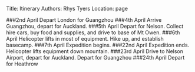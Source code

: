 Title: Itinerary
Authors: Rhys Tyers
Location: page

###2nd April
Depart London for Guangzhou
###4th April
Arrive Guangzhou, depart for Auckland.
###5th April
Depart for Nelson. Collect hire cars, buy food and supplies, and drive to base of Mt Owen.
###6th April
Helicopter lifts in most of equipment. Hike up, and establish basecamp.
###7th April
Expedition begins.
###22nd April
Expedition ends. Helicopter lifts equipment down mountain.
###23rd April
Drive to Nelson Airport, depart for Auckland. Depart for Guangzhou
###24th April
Depart for Heathrow
